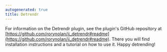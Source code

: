 ```yaml
---
autogenerated: true
title: Detrendr
---
```


For information on the Detrendr plugin, see the plugin's GitHub repository at [https://github.com/rorynolan/ij_detrendr#readme](https://github.com/rorynolan/ij_detrendr#readme). There you will find installation instructions and a tutorial on how to use it. Happy detrending!
